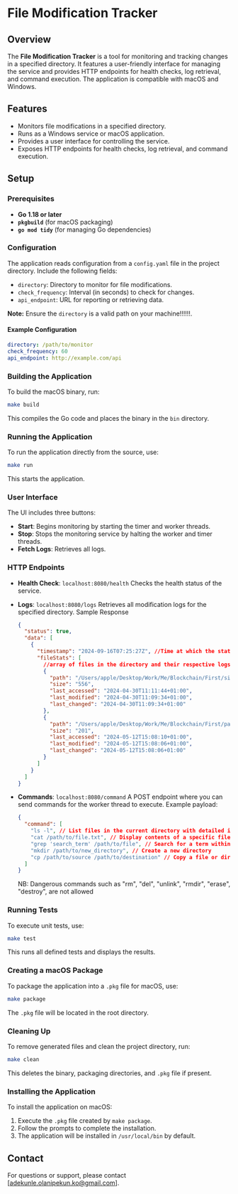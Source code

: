 # File Modification Tracker

## Overview

The **File Modification Tracker** is a tool for monitoring and tracking changes in a specified directory. It features a user-friendly interface for managing the service and provides HTTP endpoints for health checks, log retrieval, and command execution. The application is compatible with macOS and Windows.

## Features

- Monitors file modifications in a specified directory.
- Runs as a Windows service or macOS application.
- Provides a user interface for controlling the service.
- Exposes HTTP endpoints for health checks, log retrieval, and command execution.

## Setup

### Prerequisites

- **Go 1.18 or later**
- **`pkgbuild`** (for macOS packaging)
- **`go mod tidy`** (for managing Go dependencies)

### Configuration

The application reads configuration from a `config.yaml` file in the project directory. Include the following fields:

- `directory`: Directory to monitor for file modifications.
- `check_frequency`: Interval (in seconds) to check for changes.
- `api_endpoint`: URL for reporting or retrieving data.

**Note:** Ensure the `directory` is a valid path on your machine!!!!!!.

#### Example Configuration

```yaml
directory: /path/to/monitor
check_frequency: 60
api_endpoint: http://example.com/api
```

### Building the Application

To build the macOS binary, run:

```bash
make build
```

This compiles the Go code and places the binary in the `bin` directory.

### Running the Application

To run the application directly from the source, use:

```bash
make run
```

This starts the application.

### User Interface

The UI includes three buttons:

- **Start**: Begins monitoring by starting the timer and worker threads.
- **Stop**: Stops the monitoring service by halting the worker and timer threads.
- **Fetch Logs**: Retrieves all logs.

### HTTP Endpoints

- **Health Check**: `localhost:8080/health`
  Checks the health status of the service.

- **Logs**: `localhost:8080/logs`
  Retrieves all modification logs for the specified directory.
  Sample Response

  ```json
  {
    "status": true,
    "data": [
      {
        "timestamp": "2024-09-16T07:25:27Z", //Time at which the stats was fetched.
        "fileStats": [
          //array of files in the directory and their respective logs.
          {
            "path": "/Users/apple/Desktop/Work/Me/Blockchain/First/simpleStorage.sol",
            "size": "556",
            "last_accessed": "2024-04-30T11:11:44+01:00",
            "last_modified": "2024-04-30T11:09:34+01:00",
            "last_changed": "2024-04-30T11:09:34+01:00"
          },
          {
            "path": "/Users/apple/Desktop/Work/Me/Blockchain/First/package.json",
            "size": "201",
            "last_accessed": "2024-05-12T15:08:10+01:00",
            "last_modified": "2024-05-12T15:08:06+01:00",
            "last_changed": "2024-05-12T15:08:06+01:00"
          }
        ]
      }
    ]
  }
  ```

- **Commands**: `localhost:8080/command`
  A POST endpoint where you can send commands for the worker thread to execute. Example payload:

  ```json
  {
    "command": [
      "ls -l", // List files in the current directory with detailed info
      "cat /path/to/file.txt", // Display contents of a specific file
      "grep 'search_term' /path/to/file", // Search for a term within a file
      "mkdir /path/to/new_directory", // Create a new directory
      "cp /path/to/source /path/to/destination" // Copy a file or directory
    ]
  }
  ```

  NB: Dangerous commands such as "rm", "del", "unlink", "rmdir", "erase", "destroy", are not allowed

### Running Tests

To execute unit tests, use:

```bash
make test
```

This runs all defined tests and displays the results.

### Creating a macOS Package

To package the application into a `.pkg` file for macOS, use:

```bash
make package
```

The `.pkg` file will be located in the root directory.

### Cleaning Up

To remove generated files and clean the project directory, run:

```bash
make clean
```

This deletes the binary, packaging directories, and `.pkg` file if present.

### Installing the Application

To install the application on macOS:

1. Execute the `.pkg` file created by `make package`.
2. Follow the prompts to complete the installation.
3. The application will be installed in `/usr/local/bin` by default.

## Contact

For questions or support, please contact [adekunle.olanipekun.ko@gmail.com].
